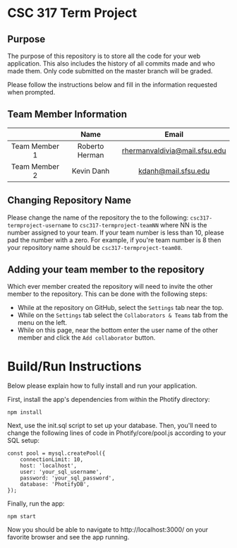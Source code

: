# CSC 317 Term Project

## Purpose

The purpose of this repository is to store all the code for your web application. This also includes the history of all commits made and who made them. Only code submitted on the master branch will be graded.

Please follow the instructions below and fill in the information requested when prompted.

## Team  Member Information

|               | Name          | Email         |
|:-------------:|:-------------:|:-------------:|
| Team Member 1 | Roberto Herman| rhermanvaldivia@mail.sfsu.edu|
| Team Member 2 | Kevin Danh    | kdanh@mail.sfsu.edu          |

## Changing Repository Name

Please change the name of the repository the to the following:
`csc317-termproject-username` to `csc317-termproject-teamNN` where NN is the number assigned to your team. If your team number is less than 10, please pad the number with a zero. For example, if you're team number is 8 then your repository name should be `csc317-termproject-team08`.

## Adding your team member to the repository

Which ever member created the repository will need to invite the other member to the repository. This can be done with the following steps:

* While at the repository on GitHub, select the `Settings` tab near the top.
* While on the `Settings` tab select the `Collaborators & Teams` tab from the menu on the left.
* While on this page, near the bottom enter the user name of the other member and click the `Add collaborator` button. 

# Build/Run Instructions

Below please explain how to fully install and run your application.

First, install the app's dependencies from within the Photify directory:
```
npm install

```
Next, use the init.sql script to set up your database.
Then, you'll need to change the following lines of code in Photify/core/pool.js according to your SQL setup:
```
const pool = mysql.createPool({
    connectionLimit: 10,
    host: 'localhost',
    user: 'your_sql_username',
    password: 'your_sql_password',
    database: 'PhotifyDB',
});
```
Finally, run the app:
```
npm start
```
Now you should be able to navigate to http://localhost:3000/ on your favorite browser and see the app running.
